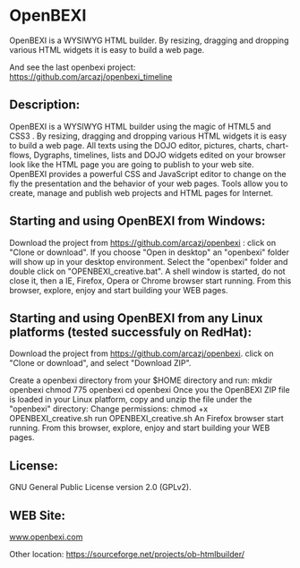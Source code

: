 # OpenBEXI
OpenBEXI is a WYSIWYG HTML builder. By resizing, dragging and dropping various HTML widgets it is easy to build a web page.

And see the last openbexi project:
https://github.com/arcazj/openbexi_timeline


Description:
------------
OpenBEXI is a WYSIWYG HTML builder using the magic of HTML5 and CSS3 . By resizing, dragging and dropping various HTML widgets it is easy to build a web page. 
All texts using the DOJO editor, pictures, charts, chart-flows, Dygraphs, timelines, lists and DOJO widgets edited on your browser look like the HTML page you are going to publish to your web site. 
OpenBEXI provides a powerful CSS and JavaScript editor to change on the fly the presentation and the behavior of your web pages.
Tools allow you to create, manage and publish web projects and HTML pages for Internet.

Starting and using OpenBEXI from Windows:
--------------------------------------------------
Download the project from https://github.com/arcazj/openbexi : click on "Clone or download".
If you choose "Open in desktop" an "openbexi" folder will show up in your desktop environment.
Select the "openbexi" folder and double click on "OPENBEXI_creative.bat".
A shell window  is started, do not close it, then a IE, Firefox, Opera or Chrome browser start running.
From this browser, explore, enjoy and start building your WEB pages. 

Starting and using OpenBEXI from any Linux platforms (tested successfuly on RedHat):
--------------------------------------------------------------------------------------
Download the project from https://github.com/arcazj/openbexi.
click on "Clone or download", and select "Download ZIP".

Create a openbexi directory from your $HOME directory and run:
mkdir openbexi
chmod 775 openbexi
cd openbexi
Once you the OpenBEXI ZIP file is loaded in your Linux platform, copy and unzip the file under the "openbexi" directory:
Change permissions: 
chmod +x OPENBEXI_creative.sh
run OPENBEXI_creative.sh
An Firefox browser start running.
From this browser, explore, enjoy and start building your WEB pages. 

License:
--------
GNU General Public License version 2.0 (GPLv2).

WEB Site:
---------
www.openbexi.com

Other location: https://sourceforge.net/projects/ob-htmlbuilder/




